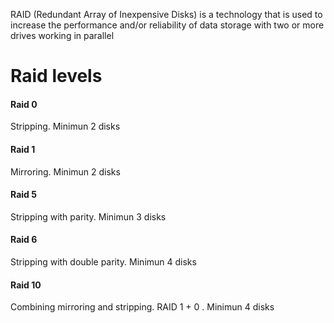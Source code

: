 RAID (Redundant Array of Inexpensive Disks) is a technology that is used to increase the performance and/or reliability of data storage with two or more drives working in parallel


# Raid levels
#### Raid 0
Stripping. Minimun 2 disks
#### Raid 1
Mirroring. Minimun 2 disks
#### Raid 5
Stripping with parity. Minimun 3 disks
#### Raid 6
Stripping with double parity. Minimun 4 disks
#### Raid 10
Combining mirroring and stripping. RAID 1 + 0 . Minimun 4 disks
